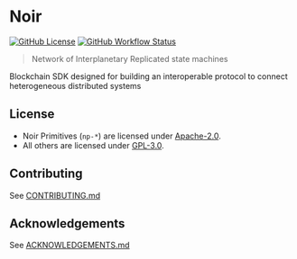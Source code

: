 # Noir

[![GitHub License](https://img.shields.io/badge/license-GPL3%2FApache2-blue)](#LICENSE) [![GitHub Workflow Status](https://img.shields.io/github/actions/workflow/status/noirhq/noir/ci.yml?event=push)](https://github.com/noirhq/noir)

> Network of Interplanetary Replicated state machines

Blockchain SDK designed for building an interoperable protocol to connect heterogeneous distributed systems

## License

- Noir Primitives (`np-*`) are licensed under [Apache-2.0](./LICENSE-APACHE2).
- All others are licensed under [GPL-3.0](./LICENSE-GPL3).

## Contributing

See [CONTRIBUTING.md](./CONTRIBUTING.md)

## Acknowledgements

See [ACKNOWLEDGEMENTS.md](./ACKNOWLEDGEMENTS.md)

